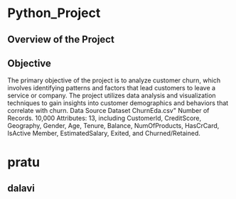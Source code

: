 # Python_Project
## Overview of the Project
## Objective

The primary objective of the project is to analyze customer churn, which involves identifying patterns and factors that lead customers to leave a service or company. The project utilizes data analysis and visualization techniques to gain insights into customer demographics and behaviors that correlate with churn.
Data Source
Dataset ChurnEda.csv"
Number of Records. 10,000
Attributes: 13, including Customerld, CreditScore, Geography, Gender, Age, Tenure, Balance, NumOfProducts, HasCrCard, IsActive Member, EstimatedSalary, Exited, and Churned/Retained.

# pratu
## dalavi 


